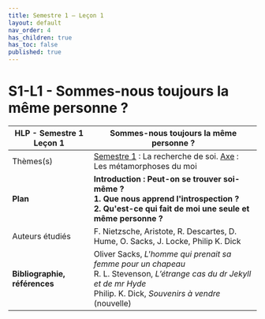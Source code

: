```yaml
---
title: Semestre 1 – Leçon 1
layout: default
nav_order: 4
has_children: true
has_toc: false
published: true
---
```

# S1-L1 - Sommes-nous toujours la même personne ? 

| HLP - Semestre 1 Leçon 1       | Sommes-nous toujours la même personne ? |
| ----------------------------- | ------------------------------------- |
| Thèmes(s)                     | <u>Semestre 1</u> : La recherche de soi. <u>Axe</u> : Les métamorphoses du moi  |
| **Plan**                      | **Introduction : Peut-on se trouver soi-même ? <br>1. Que nous apprend l'introspection ?<br />2. Qu'est-ce qui fait de moi une seule et même personne ?** |
| Auteurs étudiés               | F. Nietzsche, Aristote, R. Descartes, D. Hume, O. Sacks, J. Locke, Philip K. Dick |
| **Bibliographie, références** | Oliver Sacks, *L'homme qui prenait sa femme pour un chapeau*<br>R. L. Stevenson, *L’étrange cas du dr Jekyll et de mr Hyde*<br>Philip. K. Dick, *Souvenirs à vendre* (nouvelle) |